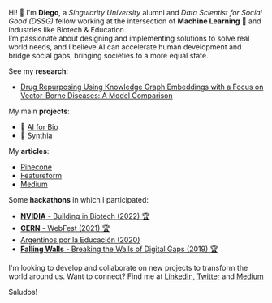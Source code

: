 Hi! 👋 I'm **Diego**, a *Singularity University* alumni and *Data Scientist for Social Good (DSSG)* fellow working at the intersection of **Machine Learning** :robot: and industries like Biotech & Education.   
I’m passionate about designing and implementing solutions to solve real world needs, and I believe AI can accelerate human development and bridge social gaps, bringing societies to a more equal state.

See my **research**:
- [Drug Repurposing Using Knowledge Graph Embeddings with a Focus on Vector-Borne Diseases: A Model Comparison](https://link.springer.com/chapter/10.1007/978-3-031-40942-4_8)

My main **projects**:
- 🧬 [AI for Bio](https://github.com/dlopezyse/AI-for-Bio)
- 🧠 [Synthia](https://github.com/dlopezyse/Synthia)

My **articles**:
- [Pinecone](https://www.pinecone.io/learn/)
- [Featureform](https://www.featureform.com/learn)
- [Medium](https://medium.com/@lopezyse)

Some **hackathons** in which I participated:
- [**NVIDIA** - Building in Biotech (2022) 🏆](https://www.linkedin.com/feed/update/urn:li:activity:6999470390385225728/)
- [**CERN** - WebFest (2021) 🏆](https://webfest.cern/node/345)
- [Argentinos por la Educación (2020)](https://github.com/dlopezyse/Hackathon-ArgxEdu-2020)
- [**Falling Walls** - Breaking the Walls of Digital Gaps (2019) 🏆](https://www.utn.edu.ar/es/noticias-internacionales/noticias-eventos/falling-walls-lab-argentina-ganadores)


I'm looking to develop and collaborate on new projects to transform the world around us.
Want to connect? Find me at <a href="https://www.linkedin.com/in/lopezyse">LinkedIn</a>, <a href="https://twitter.com/lopezyse">Twitter</a> and <a href="https://lopezyse.medium.com/">Medium</a>

Saludos!





